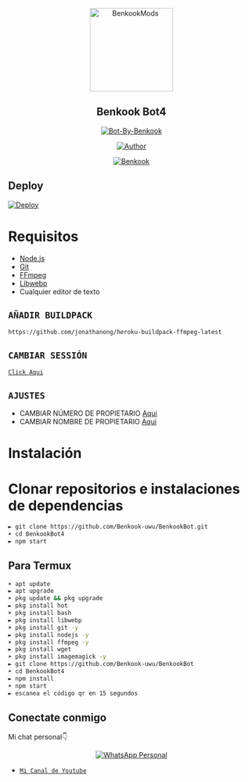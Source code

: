 <div align="center">
<img src="https://i.ibb.co/4T4SVz1/benkookmods.jpg" alt="BenkookMods" width="170" />

## Benkook Bot4

</div>

<p align="center">
<a href="##"><img title="Bot-By-Benkook" src="https://img.shields.io/static/v1?label=Lenguaje&message=Espa%C3%B1ol&color=blue"></a>
</p>
<p align="center">
  <a href="https://github.com/Benkooksion245"><img title="Author" src="https://img.shields.io/badge/Author-BenkookMods-blue.svg?style=for-the-badge&logo=github" /></a>
</p>
<p align="center">
<a href="#"><img title="Benkook" src="https://img.shields.io/static/v1?label=WhatsApp&message=Bot&color=blue"></a>
</p>

## Deploy
[![Deploy](https://www.herokucdn.com/deploy/button.svg)](https://heroku.com/deploy?template=https://github.com/Benkook-uwu/BenkookBot)

# Requisitos
* [Node.js](https://nodejs.org/en/)
* [Git](https://git-scm.com/downloads)
* [FFmpeg](https://github.com/BtbN/FFmpeg-Builds/releases/download/autobuild-2020-12-08-13-03/ffmpeg-n4.3.1-26-gca55240b8c-win64-gpl-4.3.zip)
* [Libwebp](https://developers.google.com/speed/webp/download)
* Cualquier editor de texto

## `AÑADIR BUILDPACK`

```
https://github.com/jonathanong/heroku-buildpack-ffmpeg-latest
```

## `CAMBIAR SESSIÓN`

[`Click Aqui`](https://github.com/Benkook-uwu/BenkookBot/blob/master/session.json#L1)

## `AJUSTES`

- CAMBIAR NÚMERO DE PROPIETARIO [Aqui](https://github.com/Benkook-uwu/BenkookBot/blob/master/index.js#L136)
- CAMBIAR NOMBRE DE PROPIETARIO [Aqui](https://github.com/Benkook-uwu/BenkookBot/blob/master/index.js#L138)

# Instalación
# Clonar repositorios e instalaciones de dependencias
```bash
► git clone https://github.com/Benkook-uwu/BenkookBot.git
➤ cd BenkookBot4
► npm start
```
## Para Termux
```bash
➤ apt update
► apt upgrade
➤ pkg update && pkg upgrade 
► pkg install hot
➤ pkg install bash
► pkg install libwebp
➤ pkg install git -y
► pkg install nodejs -y 
➤ pkg install ffmpeg -y 
► pkg install wget
➤ pkg install imagemagick -y
► git clone https://github.com/Benkook-uwu/BenkookBot
➤ cd BenkookBot4
► npm install
➤ npm start
► escanea el código qr en 15 segundos
```

## Conectate conmigo
Mi chat personal👇
<p align="center">
 <a href="https://wa.me/5493814721444"><img alt="WhatsApp Personal" src="https://img.shields.io/badge/WhatsApp-25D366?style=for-the-badge&logo=whatsapp&logoColor=black"/></a>
</p>

* [`Mi Canal de Youtube`](https://youtube.com/c/BenkookMods)
